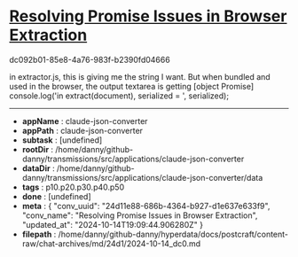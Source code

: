 # [Resolving Promise Issues in Browser Extraction](https://claude.ai/chat/24d11e88-686b-4364-b927-d1e637e633f9)

dc092b01-85e8-4a76-983f-b2390fd04666

in extractor.js,  this is giving me the string I want.  But when bundled and used in the browser,  the output textarea is getting [object Promise]
        console.log('in extract(document), serialized = ', serialized);

---

* **appName** : claude-json-converter
* **appPath** : claude-json-converter
* **subtask** : [undefined]
* **rootDir** : /home/danny/github-danny/transmissions/src/applications/claude-json-converter
* **dataDir** : /home/danny/github-danny/transmissions/src/applications/claude-json-converter/data
* **tags** : p10.p20.p30.p40.p50
* **done** : [undefined]
* **meta** : {
  "conv_uuid": "24d11e88-686b-4364-b927-d1e637e633f9",
  "conv_name": "Resolving Promise Issues in Browser Extraction",
  "updated_at": "2024-10-14T19:09:44.906280Z"
}
* **filepath** : /home/danny/github-danny/hyperdata/docs/postcraft/content-raw/chat-archives/md/24d1/2024-10-14_dc0.md